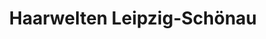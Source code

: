 ---
title: "Haarwelten Leipzig-Schönau"
url: /leipzig/haarwelten-leipzig-schoenau/
shop: Friseur
---